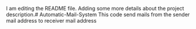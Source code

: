 I am editing the README file. Adding some more details about the project description.# Automatic-Mail-System
This code send mails from the sender mail address to receiver mail address
